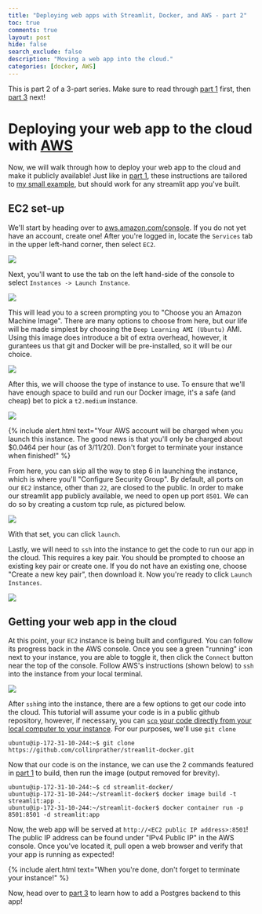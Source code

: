 ```yaml
---
title: "Deploying web apps with Streamlit, Docker, and AWS - part 2"
toc: true
comments: true
layout: post
hide: false
search_exclude: false
description: "Moving a web app into the cloud."
categories: [docker, AWS]
---
```


This is part 2 of a 3-part series. Make sure to read through [part 1](https://collinprather.github.io/blog/docker/aws/2020/03/10/streamlit-docker-pt1.html) first, then [part 3](https://collinprather.github.io/blog/docker/aws/2020/03/12/streamlit-docker-pt3.html) next!

# Deploying your web app to the cloud with [AWS](https://aws.amazon.com/console/)

Now, we will walk through how to deploy your web app to the cloud and make it publicly available! Just like in [part 1](https://collinprather.github.io/blog/docker/aws/2020/03/10/streamlit-docker-pt1.html), these instructions are tailored to [my small example](https://github.com/collinprather/streamlit-docker), but should work for any streamlit app you've built.

## EC2 set-up

We'll start by heading over to [aws.amazon.com/console](aws.amazon.com/console). If you do not yet have an account, create one! After you're logged in, locate the `Services` tab in the upper left-hand corner, then select `EC2`.

![](../../../../../images/2020-03-11-streamlit-docker-pt2/ec2.png)

Next, you'll want to use the tab on the left hand-side of the console to select `Instances -> Launch Instance`. 

![](../../../../../images/2020-03-11-streamlit-docker-pt2/launch.png)

This will lead you to a screen prompting you to "Choose you an Amazon Machine Image". There are many options to choose from here, but our life will be made simplest by choosing the `Deep Learning AMI (Ubuntu)` AMI. Using this image does introduce a bit of extra overhead, however, it gurantees us that git and Docker will be pre-installed, so it will be our choice.

![](../../../../../images/2020-03-11-streamlit-docker-pt2/ami.png)

After this, we will choose the type of instance to use. To ensure that we'll have enough space to build and run our Docker image, it's a safe (and cheap) bet to pick a `t2.medium` instance.

![](../../../../../images/2020-03-11-streamlit-docker-pt2/t2medium.png)

{% include alert.html text="Your AWS account will be charged when you launch this instance. The good news is that you'll only be charged about $0.0464 per hour (as of 3/11/20). Don't forget to terminate your instance when finished!" %}

From here, you can skip all the way to step 6 in launching the instance, which is where you'll "Configure Security Group". By default, all ports on our `EC2` instance, other than `22`, are closed to the public. In order to make our streamlit app publicly available, we need to open up port `8501`. We can do so by creating a custom tcp rule, as pictured below.

![](../../../../../images/2020-03-11-streamlit-docker-pt2/tcp.png)

With that set, you can click `launch`.

Lastly, we will need to `ssh` into the instance to get the code to run our app in the cloud. This requires a key pair. You should be prompted to choose an existing key pair or create one. If you do not have an existing one, choose "Create a new key pair", then download it. Now you're ready to click `Launch Instances`.

![](../../../../../images/2020-03-11-streamlit-docker-pt2/key_pair.png)

## Getting your web app in the cloud

At this point, your `EC2` instance is being built and configured. You can follow its progress back in the AWS console. Once you see a green "running" icon next to your instance, you are able to toggle it, then click the `Connect` button near the top of the console. Follow AWS's instructions (shown below) to `ssh` into the instance from your local terminal.

![](../../../../../images/2020-03-11-streamlit-docker-pt2/connect.png)

After `ssh`ing into the instance, there are a few options to get our code into the cloud. This tutorial will assume your code is in a public github repository, however, if necessary, you can [`scp` your code directly from your local computer to your instance](https://github.com/juanfrans/notes/wiki/Copying-Files-Between-Local-Computer-and-Instance-(AWS)). For our purposes, we'll use `git clone`

```shell
ubuntu@ip-172-31-10-244:~$ git clone https://github.com/collinprather/streamlit-docker.git
```

Now that our code is on the instance, we can use the 2 commands featured in [part 1](https://collinprather.github.io/blog//docker/aws/2020/03/10/streamlit-docker-pt1.html) to build, then run the image (output removed for brevity).

```shell
ubuntu@ip-172-31-10-244:~$ cd streamlit-docker/
ubuntu@ip-172-31-10-244:~/streamlit-docker$ docker image build -t streamlit:app .
ubuntu@ip-172-31-10-244:~/streamlit-docker$ docker container run -p 8501:8501 -d streamlit:app
```

Now, the web app will be served at `http://<EC2 public IP address>:8501`! The public IP address can be found under "IPv4 Public IP" in the AWS console. Once you've located it, pull open a web browser and verify that your app is running as expected!

{% include alert.html text="When you're done, don't forget to terminate your instance!" %}

Now, head over to [part 3](https://collinprather.github.io/blog/docker/aws/2020/03/12/streamlit-docker-pt3.html) to learn how to add a Postgres backend to this app!